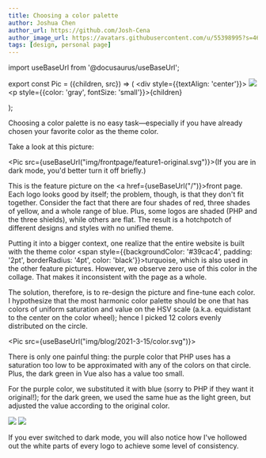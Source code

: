 ```yaml
---
title: Choosing a color palette
author: Joshua Chen
author_url: https://github.com/Josh-Cena
author_image_url: https://avatars.githubusercontent.com/u/55398995?s=460&u=88dc0dcb0691877524dd8739db9fde7ed4fa9721&v=4
tags: [design, personal page]
---
```


import useBaseUrl from '@docusaurus/useBaseUrl';

export const Pic = ({children, src}) => (
    <div style={{textAlign: 'center'}}>
        <img src={src} />
        <p style={{color: 'gray', fontSize: 'small'}}>{children}</p>
    </div>);

Choosing a color palette is no easy task—especially if you have already chosen your favorite color as the theme color.

<!-- truncate -->

Take a look at this picture:

<Pic src={useBaseUrl("img/frontpage/feature1-original.svg")}>(If you are in dark mode, you'd better turn it off briefly.)</Pic>

This is the feature picture on the <a href={useBaseUrl("/")}>front page</a>. Each logo looks good by itself; the problem, though, is that they don't fit together. Consider the fact that there are four shades of red, three shades of yellow, and a whole range of blue. Plus, some logos are shaded (PHP and the three shields), while others are flat. The result is a hotchpotch of different designs and styles with no unified theme.

Putting it into a bigger context, one realize that the entire website is built with the theme color <span style={{backgroundColor: '#39cac4', padding: '2pt', borderRadius: '4pt', color: 'black'}}>turquoise</span>, which is also used in the other feature pictures. However, we observe zero use of this color in the collage. That makes it inconsistent with the page as a whole.

The solution, therefore, is to re-design the picture and fine-tune each color. I hypothesize that the most harmonic color palette should be one that has colors of uniform saturation and value on the HSV scale (a.k.a. equidistant to the center on the color wheel); hence I picked 12 colors evenly distributed on the circle.

<Pic src={useBaseUrl("img/blog/2021-3-15/color.svg")}></Pic>

There is only one painful thing: the purple color that PHP uses has a saturation too low to be approximated with any of the colors on that circle. Plus, the dark green in Vue also has a value too small.

For the purple color, we substituted it with blue (sorry to PHP if they want it original!); for the dark green, we used the same hue as the light green, but adjusted the value according to the original color.

<div style={{textAlign: 'center'}}>
<img src={useBaseUrl("img/frontpage/feature1-original.svg")} style={{margin: '-30px', maxWidth: '400px'}}></img>
<img src={useBaseUrl("img/frontpage/feature1.svg")} style={{margin: '-30px', maxWidth: '400px'}}></img>
</div>

If you ever switched to dark mode, you will also notice how I've hollowed out the white parts of every logo to achieve some level of consistency.
